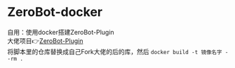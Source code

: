 # ZeroBot-docker
自用：使用docker搭建ZeroBot-Plugin  
大佬项目👉[ZeroBot-Plugin](https://github.com/FloatTech/ZeroBot-Plugin)  
将脚本里的仓库替换成自己Fork大佬的后的库，然后 `docker build -t 镜像名字 --rm .`
